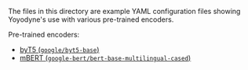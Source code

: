 The files in this directory are example YAML configuration files showing
Yoyodyne's use with various pre-trained encoders.

Pre-trained encoders:

-   [byT5 (`google/byt5-base`)](https://huggingface.co/google/byt5-base)
-   [mBERT
    (`google-bert/bert-base-multilingual-cased`)](https://huggingface.co/google-bert/bert-base-multilingual-cased)
